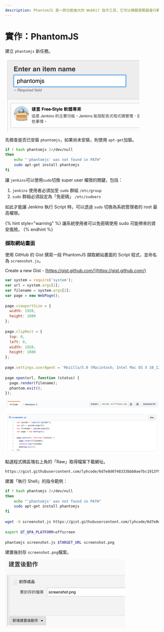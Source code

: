 ```yaml
---
description: PhantomJS 是一款功能強大的 WebKit 指令工具，它可以模擬瀏覽器進行網站的存取與測試。
---
```


# 實作：PhantomJS

建立 `phantomjs` 新任務。

![](.gitbook/assets/image%20%2873%29.png)

先檢查是否已安裝 `phantomjs`，如果尚未安裝，則使用 `apt-get`加裝。

```bash
if ! hash phantomjs 2>/dev/null
then
    echo "'phantomjs' was not found in PATH"
    sudo apt-get install phantomjs
fi
```

讓 `jenkins`可以使用`sudo`切換 super user 權限的關鍵，包括：

1. `jenkins` 使用者必須加至 `sudo` 群組 `/etc/group`
2. `sudo` 群組必須設定為「免密碼」 `/etc/sudoers`

如此才能讓 Jenkins 執行 Script 時，可以透過 `sudo` 切換為系統管理者的 root 最高權限。

{% hint style="warning" %}
讓系統使用者可以免密碼使用 sudo 可能帶來的資安風險。
{% endhint %}

### 擷取網站畫面

使用 GitHub 的 Gist 撰寫一段 PhantomJS 擷取網站畫面的 Script 程式，並命名為 `screenshot.js`。

Create a new Gist - [https://gist.github.com/](https://gist.github.com/)

```javascript
var system = require('system');
var url = system.args[1];
var filename = system.args[2];
var page = new WebPage();

page.viewportSize = {
  width: 1920,
  height: 1080
};

page.clipRect = {
  top: 0,
  left: 0,
  width: 1920,
  height: 1080
};

page.settings.userAgent = 'Mozilla/5.0 (Macintosh; Intel Mac OS X 10_12_6) AppleWebKit/537.36 (KHTML, like Gecko) Chrome/65.0.3325.181 Safari/537.36';

page.open(url, function (status) {
  page.render(filename);
  phantom.exit();
});
```

![](.gitbook/assets/image%20%2865%29.png)

點選程式碼區塊右上角的「Raw」取得檔案下載網址。

```text
https://gist.githubusercontent.com/lyhcode/6d7e8d0748333bbb0ae7bc1913f97e4d/raw/46af46f3bf804f8dc4d15277114e0013ebac4c16/screenshot.js
```

建置「執行 Shell」的指令範例：

```bash
if ! hash phantomjs 2>/dev/null
then
    echo "'phantomjs' was not found in PATH"
    sudo apt-get install phantomjs
fi

wget -O screenshot.js https://gist.githubusercontent.com/lyhcode/6d7e8d0748333bbb0ae7bc1913f97e4d/raw/da5470678c40fff8e436692f6f3e9bfe73adb4e4/screenshot.js

export QT_QPA_PLATFORM=offscreen

phantomjs screenshot.js $TARGET_URL screenshot.png
```

建置後封存 `screenshot.png`檔案。

![](.gitbook/assets/image.png)





